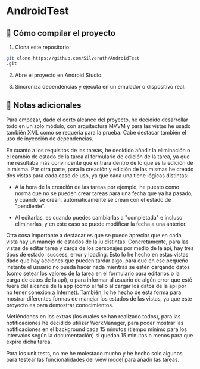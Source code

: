 # AndroidTest

## 🚀 Cómo compilar el proyecto

1. Clona este repositorio:
```bash
git clone https://github.com/Silverath/AndroidTest
.git
```

2. Abre el proyecto en Android Studio.

3. Sincroniza dependencias y ejecuta en un emulador o dispositivo real.

## 📝 Notas adicionales

Para empezar, dado el corto alcance del proyecto, he decidido desarrollar todo en un solo módulo, con arquitectura MVVM y para las vistas he usado también XML como se requería para la prueba. Cabe destacar también el uso de inyección de dependencias.

En cuanto a los requisitos de las tareas, he decidido añadir la eliminación o el cambio de estado de la tarea al formulario de edición de la tarea, ya que me resultaba más convincente que entrara dentro de lo que es la edición de la misma. Por otra parte, para la creación y edición de las mismas he creado dos vistas para cada caso de uso, ya que cada una tiene lógicas distintas:

- A la hora de la creación de las tareas por ejemplo, he puesto como norma que no se pueden crear tareas para una fecha que ya ha pasado, y cuando se crean, automáticamente se crean con el estado de "pendiente".

- Al editarlas, es cuando puedes cambiarlas a "completada" e incluso eliminarlas, y en este caso se puede modificar la fecha a una anterior.

Otra cosa importante a destacar es que se puede apreciar que en cada vista hay un manejo de estados de la iu distintas. Concretamente, para las vistas de editar tarea y carga de los personajes por medio de la api, hay tres tipos de estado: success, error y loading. Esto lo he hecho en estas vistas dado que hay acciones que pueden tardar algo, para que en ese pequeño instante el usuario no pueda hacer nada mientras se estén cargando datos (como setear los valores de la tarea en el formulario para editarlos o la carga de datos de la api), o para informar al usuario de algún error que esté fuera del alcance de la app (como el fallo al cargar los datos de la api por no tener conexión a Internet). También, lo he hecho de esta forma para mostrar diferentes formas de manejar los estados de las vistas, ya que este proyecto es para demostrar conocimientos.

Metiéndonos en los extras (los cuales se han realizado todos), para las notificaciones he decidido utilizar WorkManager, para poder mostrar las notificaciones en el background cada 15 minutos (tiempo mínimo para los intervalos según la documentación) si quedan 15 minutos o menos para que expire dicha tarea.

Para los unit tests, no me he molestado mucho y he hecho solo algunos para testear las funcionalidades del view model para añadir las tareas.
